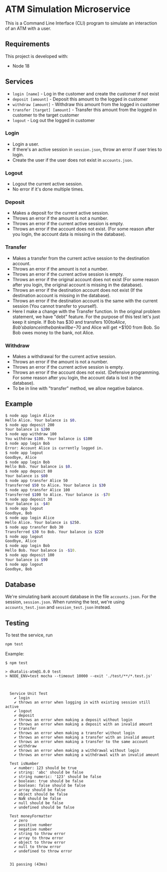 # ATM Simulation Microservice

This is a Command Line Interface (CLI) program to simulate an interaction of an ATM with a user.

## Requirements

This project is developed with:

- Node 18

## Services

- `login [name]` - Log in the customer and create the customer if not exist
- `deposit [amount]` - Deposit this amount to the logged in customer
- `withdraw [amount]` - Withdraw this amount from the logged in customer
- `transfer [target] [amount]` - Transfer this amount from the logged in customer to the target customer
- `logout` - Log out the logged in customer

### Login

- Login a user.
- If there's an active session in `session.json`, throw an error if user tries to login.
- Create the user if the user does not exist in `accounts.json`.

### Logout

- Logout the current active session.
- No error if it's done multiple times.

### Deposit

- Makes a deposit for the current active session.
- Throws an error if the amount is not a number.
- Throws an error if the current active session is empty.
- Throws an error if the account does not exist. (For some reason after you login, the account data is missing in the database).

### Transfer

- Makes a transfer from the current active session to the destination account.
- Throws an error if the amount is not a number.
- Throws an error if the current active session is empty.
- Throws an error if the original account does not exist (For some reason after you login, the original account is missing in the database).
- Throws an error if the destination account does not exist (If the destination account is missing in the database).
- Throws an error if the destination account is the same with the current session (You cannot transfer to yourself).
- Here I make a change with the Transfer function. In the original problem statement, we have "debt" feature. For the purpose of this test let's just keep it simple. If Bob has $30 and transfers $100 to Alice, Bob's balance in the bank will be -$70 and Alice will get +$100 from Bob. So Bob owes money to the bank, not Alice.

### Withdraw

- Makes a withdrawal for the current active session.
- Throws an error if the amount is not a number.
- Throws an error if the current active session is empty.
- Throws an error if the account does not exist. (Defensive programming. For some reason after you login, the account data is lost in the database).
- To be in line with "transfer" method, we allow negative balance.

## Example

```bash
$ node app login Alice
Hello Alice. Your balance is $0.
$ node app deposit 200
Your balance is $200
$ node app withdraw 100
You withdraw $100. Your balance is $100
$ node app login Bob
Error: Account Alice is currently logged in.
$ node app logout
Goodbye, Alice
$ node app login Bob
Hello Bob. Your balance is $0.
$ node app deposit 80
Your balance is $80
$ node app transfer Alice 50
Transferred $50 to Alice. Your balance is $30
$ node app transfer Alice 100
Transferred $100 to Alice. Your balance is -$70
$ node app deposit 30
Your balance is -$40
$ node app logout
Goodbye, Bob
$ node app login Alice
Hello Alice. Your balance is $250.
$ node app transfer Bob 30
Transferred $30 to Bob. Your balance is $220
$ node app logout
Goodbye, Alice
$ node app login Bob
Hello Bob. Your balance is -$10.
$ node app deposit 100
Your balance is $90
$ node app logout
Goodbye, Bob
```

## Database

We're simulating bank account database in the file `accounts.json`. For the session, `session.json`. When running the test, we're using `accounts_test.json` and `session_test.json` instead.

## Testing

To test the service, run

```bash
npm test
```

Example:

```
$ npm test

> dkatalis-atm@1.0.0 test
> NODE_ENV=test mocha --timeout 10000 --exit './test/**/*.test.js'



  Service Unit Test
    ✔ login
    ✔ throws an error when logging in with existing session still active
    ✔ logout
    ✔ deposit
    ✔ throws an error when making a deposit without login
    ✔ throws an error when making a deposit with an invalid amount
    ✔ transfer
    ✔ throws an error when making a transfer without login
    ✔ throws an error when making a transfer with an invalid amount
    ✔ throws an error when making a transfer to the same account
    ✔ withdraw
    ✔ throws an error when making a withdrawal without login
    ✔ throws an error when making a withdrawal with an invalid amount

  Test isNumber
    ✔ number: 123 should be true
    ✔ string: 'abc' should be false
    ✔ string numeric: '123' should be false
    ✔ boolean: true should be false
    ✔ boolean: false should be false
    ✔ array should be false
    ✔ object should be false
    ✔ NaN should be false
    ✔ null should be false
    ✔ undefined should be false

  Test moneyFormatter
    ✔ zero
    ✔ positive number
    ✔ negative number
    ✔ string to throw error
    ✔ array to throw error
    ✔ object to throw error
    ✔ null to throw error
    ✔ undefined to throw error


  31 passing (43ms)

```
